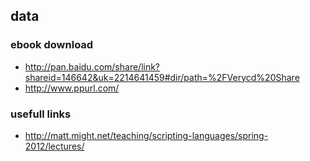 ## data

### ebook download
* <http://pan.baidu.com/share/link?shareid=146642&uk=2214641459#dir/path=%2FVerycd%20Share>
* <http://www.ppurl.com/>

### usefull links
* <http://matt.might.net/teaching/scripting-languages/spring-2012/lectures/>